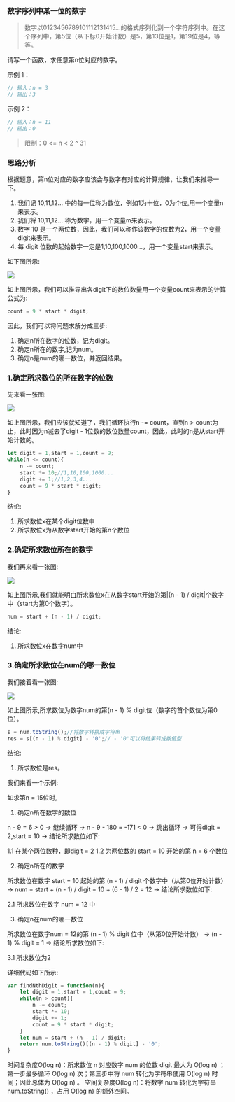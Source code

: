 ### 数字序列中某一位的数字

> 数字以0123456789101112131415…的格式序列化到一个字符序列中。在这个序列中，第5位（从下标0开始计数）是5，第13位是1，第19位是4，等等。

请写一个函数，求任意第n位对应的数字。

示例 1：

```js
// 输入：n = 3
// 输出：3
```

示例 2：

```js
// 输入：n = 11
// 输出：0
``` 


> 限制：0 <= n < 2 ^ 31

### 思路分析

根据题意，第n位对应的数字应该会与数字有对应的计算规律，让我们来推导一下。

1. 我们记 10,11,12... 中的每一位称为数位，例如1为十位，0为个位,用一个变量n来表示。
2. 我们将 10,11,12... 称为数字，用一个变量m来表示。
3. 数字 10 是一个两位数，因此，我们可以称作该数字的位数为2，用一个变量digit来表示。
4. 每 digit 位数的起始数字一定是1,10,100,1000...，用一个变量start来表示。

如下图所示:

![](../../images/findNthNumber-1.png)

如上图所示，我们可以推导出各digit下的数位数量用一个变量count来表示的计算公式为:

```js
count = 9 * start * digit;
```

因此，我们可以将问题求解分成三步:

1. 确定n所在数字的位数，记为digit。
2. 确定n所在的数字,记为num。
3. 确定n是num的哪一数位，并返回结果。

### 1.确定所求数位的所在数字的位数

先来看一张图:

![](../../images/findNthNumber-2.png)

如上图所示，我们应该就知道了，我们循环执行n -= count，直到n > count为止，此时因为n减去了digit - 1位数的数位数量count，因此，此时的n是从start开始计数的。

```js
let digit = 1,start = 1,count = 9;
while(n <= count){
    n -= count;
    start *= 10;//1,10,100,1000...
    digit += 1;//1,2,3,4...
    count = 9 * start * digit;
}
```

结论:

1. 所求数位x在某个digit位数中
2. 所求数位x为从数字start开始的第n个数位

### 2.确定所求数位所在的数字

我们再来看一张图:

![](../../images/findNthNumber-3.png)

如上图所示,我们就能明白所求数位x在从数字start开始的第|(n - 1) / digit|个数字中（start为第0个数字）。

```js
num = start + (n - 1) / digit;
```

结论:

1. 所求数位x在数字num中

### 3.确定所求数位在num的哪一数位

我们接着看一张图:

![](../../images/findNthNumber-4.png)

如上图所示,所求数位为数字num的第(n - 1) % digit位（数字的首个数位为第0位）。

```js
s = num.toString();//将数字转换成字符串
res = s[(n - 1) % digit] - '0';// - '0'可以将结果转成数值型
```

结论:

1. 所求数位是res。

我们来看一个示例:

如求第n = 15位时,

1. 确定n所在数字的数位

n - 9 = 6 > 0 -> 
继续循环 -> 
n - 9 - 180 = -171 < 0 -> 
跳出循环 -> 
可得digit = 2,start = 10 -> 
结论所求数位如下:

1.1 在某个两位数种，即digit = 2
1.2 为两位数的 start = 10 开始的第 n = 6 个数位

2. 确定n所在的数字

所求数位在数字 start = 10 起始的第 (n - 1) / digit 个数字中（从第0位开始计数） -> 
num = start + (n - 1) / digit = 10 + (6 - 1) / 2 = 12 -> 
结论所求数位如下:

2.1 所求数位在数字 num = 12 中

3. 确定n在num的哪一数位

所求数位在数字num = 12的第 (n - 1) % digit 位中（从第0位开始计数） -> 
(n - 1) % digit = 1 -> 
结论所求数位如下:

3.1 所求数位为2

详细代码如下所示:

```js
var findNthDigit = function(n){
    let digit = 1,start = 1,count = 9;
    while(n > count){
        n -= count;
        start *= 10;
        digit += 1;
        count = 9 * start * digit;
    }
    let num = start + (n - 1) / digit;
    return num.toString()[(n - 1) % digit] - '0';
}
```

时间复杂度O(log n)：所求数位 n 对应数字 num 的位数 digit 最大为 O(log n) ；第一步最多循环 O(log n) 次；第三步中将 num 转化为字符串使用 O(log n) 时间；因此总体为 O(log n) 。
空间复杂度O(log n)：将数字 num 转化为字符串 num.toString() ，占用 O(log n) 的额外空间。